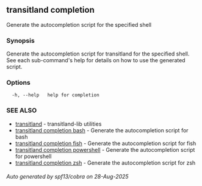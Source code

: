 ## transitland completion

Generate the autocompletion script for the specified shell

### Synopsis

Generate the autocompletion script for transitland for the specified shell.
See each sub-command's help for details on how to use the generated script.


### Options

```
  -h, --help   help for completion
```

### SEE ALSO

* [transitland](transitland.md)	 - transitland-lib utilities
* [transitland completion bash](transitland_completion_bash.md)	 - Generate the autocompletion script for bash
* [transitland completion fish](transitland_completion_fish.md)	 - Generate the autocompletion script for fish
* [transitland completion powershell](transitland_completion_powershell.md)	 - Generate the autocompletion script for powershell
* [transitland completion zsh](transitland_completion_zsh.md)	 - Generate the autocompletion script for zsh

###### Auto generated by spf13/cobra on 28-Aug-2025
